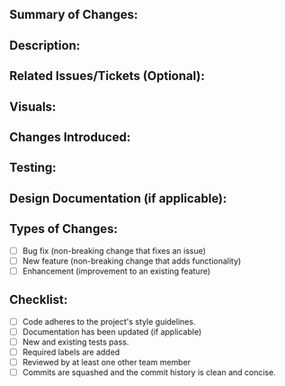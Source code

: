 ## Summary of Changes:
<!-- Provide a concise summary of the changes made in this pull request -->

## Description:
<!-- Describe the purpose and details of this pull request -->
<!-- Example: This PR adds a date range filter to the search function, enhancing user experience by providing more relevant and timely search results. -->

## Related Issues/Tickets (Optional):
<!-- Link to related issues or tickets -->
<!-- Example: Closes [Issue #123](link) -->

## Visuals:
<!-- Include screenshots or screen recordings to demonstrate the changes -->
<!-- Example: ![Date Range Filter UI](https://www.example.com/screenshot.png) -->

## Changes Introduced:
<!-- List the specific changes made in this pull request -->
<!-- Example: 
- Implemented date range filter in the search function.
- Updated search API to handle date range parameters.
-->

## Testing:
<!-- Describe how you tested your changes in detail -->
<!-- Example:
- Unit Tests: Added tests for date range filter functionality.
- Integration Tests: Verified search results respect date range filter.
-->

## Design Documentation (if applicable):
<!-- Link to any design documents or specifications -->
<!-- Include a link to the Figma design related to this PR -->
<!-- [Figma Design](link_to_figma) -->

## Types of Changes:
<!-- Indicate the types of changes introduced by this pull request -->
- [ ] Bug fix (non-breaking change that fixes an issue)
- [ ] New feature (non-breaking change that adds functionality)
- [ ] Enhancement (improvement to an existing feature)

## Checklist:
<!-- Ensure the following are completed before requesting a review -->
- [ ] Code adheres to the project's style guidelines.
- [ ] Documentation has been updated (if applicable)
- [ ] New and existing tests pass.
- [ ] Required labels are added
- [ ] Reviewed by at least one other team member
- [ ] Commits are squashed and the commit history is clean and concise.

